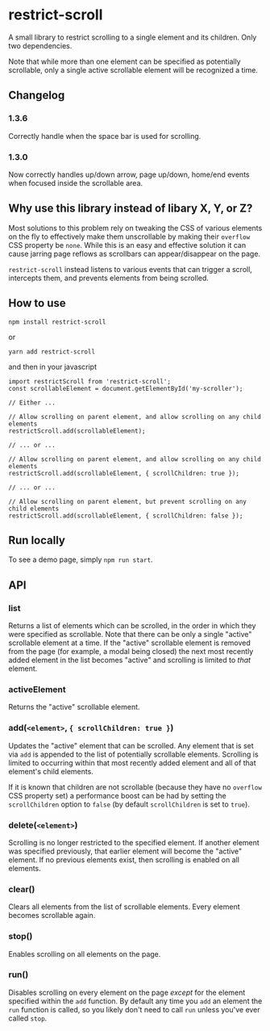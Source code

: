# restrict-scroll

A small library to restrict scrolling to a single element and its children. Only two dependencies.

Note that while more than one element can be specified as potentially scrollable, only a single active scrollable element will be recognized a time.

## Changelog

### 1.3.6

Correctly handle when the space bar is used for scrolling.

### 1.3.0

Now correctly handles up/down arrow, page up/down, home/end events when focused inside the scrollable area.

## Why use this library instead of libary X, Y, or Z?

Most solutions to this problem rely on tweaking the CSS of various elements on the fly to effectively make them unscrollable by making their `overflow` CSS property be `none`. While this is an easy and effective solution it can cause jarring page reflows as scrollbars can appear/disappear on the page.

`restrict-scroll` instead listens to various events that can trigger a scroll, intercepts them, and prevents elements from being scrolled.

## How to use

`npm install restrict-scroll`

or

`yarn add restrict-scroll`

and then in your javascript

```
import restrictScroll from 'restrict-scroll';
const scrollableElement = document.getElementById('my-scroller');

// Either ...

// Allow scrolling on parent element, and allow scrolling on any child elements
restrictScroll.add(scrollableElement);

// ... or ...

// Allow scrolling on parent element, and allow scrolling on any child elements
restrictScroll.add(scrollableElement, { scrollChildren: true });

// ... or ...

// Allow scrolling on parent element, but prevent scrolling on any child elements
restrictScroll.add(scrollableElement, { scrollChildren: false });
```

## Run locally

To see a demo page, simply `npm run start`.

## API

### list

Returns a list of elements which can be scrolled, in the order in which they were specified as scrollable. Note that there can be only a single "active" scrollable element at a time. If the "active" scrollable element is removed from the page (for example, a modal being closed) the next most recently added element in the list becomes "active" and scrolling is limited to _that_ element.

### activeElement

Returns the "active" scrollable element.

### add(`<element>`, `{ scrollChildren: true }`)

Updates the "active" element that can be scrolled. Any element that is set via `add` is appended to the list of potentially scrollable elements. Scrolling is limited to occurring within that most recently added element and all of that element's child elements.

If it is known that children are not scrollable (because they have no `overflow` CSS property set) a performance boost can be had by setting the `scrollChildren` option to `false` (by default `scrollChildren` is set to `true`).

### delete(`<element>`)

Scrolling is no longer restricted to the specified element. If another element was specified previously, that earlier element will become the "active" element. If no previous elements exist, then scrolling is enabled on all elements.

### clear()

Clears all elements from the list of scrollable elements. Every element becomes scrollable again.

### stop()

Enables scrolling on all elements on the page.

### run()

Disables scrolling on every element on the page _except_ for the element specified within the `add` function. By default any time you `add` an element the `run` function is called, so you likely don't need to call `run` unless you've ever called `stop`.
